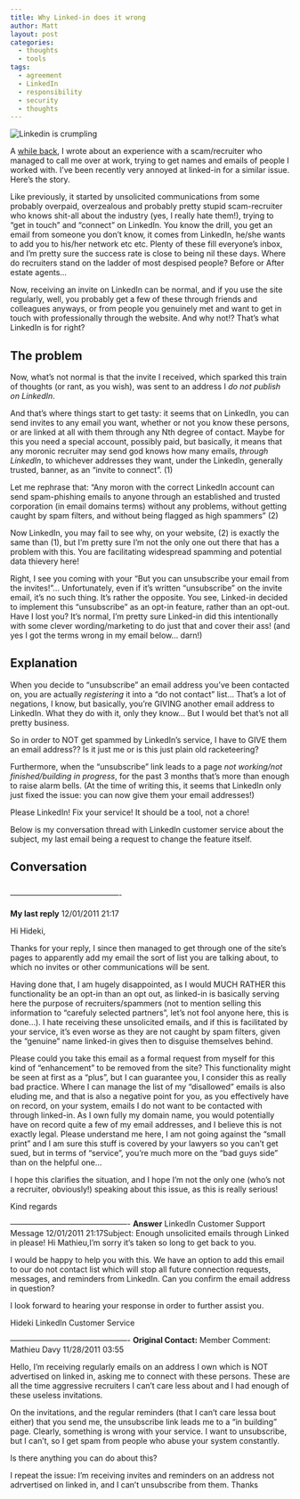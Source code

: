 ```yaml
---
title: Why Linked-in does it wrong
author: Matt
layout: post
categories:
  - thoughts
  - tools
tags:
  - agreement
  - LinkedIn
  - responsibility
  - security
  - thoughts
---
```

<p class="attachement"><span><img src="{{ "linkedin-logo.jpg" | image_path | cdn }}" alt="Linkedin is crumpling" /></span></p>

A [while back][1], I wrote about an experience with a scam/recruiter who managed to call me over at work, trying to get names and emails of people I worked with. I&#8217;ve been recently very annoyed at linked-in for a similar issue. Here&#8217;s the story.<!--more-->

Like previously, it started by unsolicited communications from some probably overpaid, overzealous and probably pretty stupid scam-recruiter who knows shit-all about the industry (yes, I really hate them!), trying to &#8220;get in touch&#8221; and &#8220;connect&#8221; on LinkedIn. You know the drill, you get an email from someone you don&#8217;t know, it comes from LinkedIn, he/she wants to add you to his/her network etc etc. Plenty of these fill everyone&#8217;s inbox, and I&#8217;m pretty sure the success rate is close to being nil these days. Where do recruiters stand on the ladder of most despised people? Before or After estate agents&#8230;

Now, receiving an invite on LinkedIn can be normal, and if you use the site regularly, well, you probably get a few of these through friends and colleagues anyways, or from people you genuinely met and want to get in touch with professionally through the website. And why not!? That&#8217;s what LinkedIn is for right?

## The problem

Now, what&#8217;s not normal is that the invite I received, which sparked this train of thoughts (or rant, as you wish), was sent to an address I *do not publish on LinkedIn*.

And that&#8217;s where things start to get tasty: it seems that on LinkedIn, you can send invites to any email you want, whether or not you know these persons, or are linked at all with them through any Nth degree of contact. Maybe for this you need a special account, possibly paid, but basically, it means that any moronic recruiter may send god knows how many emails, *through LinkedIn*, to whichever addresses they want, under the LinkedIn, generally trusted, banner, as an &#8220;invite to connect&#8221;. (1)

Let me rephrase that: &#8220;Any moron with the correct LinkedIn account can send spam-phishing emails to anyone through an established and trusted corporation (in email domains terms) without any problems, without getting caught by spam filters, and without being flagged as high spammers&#8221; (2)

Now LinkedIn, you may fail to see why, on your website, (2) is exactly the same than (1), but I&#8217;m pretty sure I&#8217;m not the only one out there that has a problem with this. You are facilitating widespread spamming and potential data thievery here!

Right, I see you coming with your &#8220;But you can unsubscribe your email from the invites!&#8221;&#8230; Unfortunately, even if it&#8217;s written &#8220;unsubscribe&#8221; on the invite email, it&#8217;s no such thing. It&#8217;s rather the opposite. You see, Linked-in decided to implement this &#8220;unsubscribe&#8221; as an opt-in feature, rather than an opt-out. Have I lost you? It&#8217;s normal, I&#8217;m pretty sure Linked-in did this intentionally with some clever wording/marketing to do just that and cover their ass! (and yes I got the terms wrong in my email below&#8230; darn!)

## Explanation

When you decide to &#8220;unsubscribe&#8221; an email address you&#8217;ve been contacted on, you are actually *registering* it into a &#8220;do not contact&#8221; list&#8230; That&#8217;s a lot of negations, I know, but basically, you&#8217;re GIVING another email address to LinkedIn. What they do with it, only they know&#8230; But I would bet that&#8217;s not all pretty business.

So in order to NOT get spammed by LinkedIn&#8217;s service, I have to GIVE them an email address?? Is it just me or is this just plain old racketeering?

Furthermore, when the &#8220;unsubscribe&#8221; link leads to a page *not working/not finished/building in progress*, for the past 3 months that&#8217;s more than enough to raise alarm bells. (At the time of writing this, it seems that LinkedIn only just fixed the issue: you can now give them your email addresses!)

Please LinkedIn! Fix your service! It should be a tool, not a chore!

Below is my conversation thread with LinkedIn customer service about the subject, my last email being a request to change the feature itself.

## Conversation

## <span class="Apple-style-span" style="font-size: 13px; font-weight: normal;">&#8212;&#8212;&#8212;&#8212;&#8212;&#8212;&#8212;&#8212;&#8212;&#8212;&#8212;&#8212;&#8212;&#8212;&#8212;-</span>

**My last reply**
12/01/2011 21:17

Hi Hideki,

Thanks for your reply, I since then managed to get through one of the site&#8217;s pages to apparently add my email the sort of list you are talking about, to which no invites or other communications will be sent.

Having done that, I am hugely disappointed, as I would MUCH RATHER this functionality be an opt-in than an opt out, as linked-in is basically serving here the purpose of recruiters/spammers (not to mention selling this information to &#8220;carefuly selected partners&#8221;, let&#8217;s not fool anyone here, this is done&#8230;). I hate receiving these unsolicited emails, and if this is facilitated by your service, it&#8217;s even worse as they are not caught by spam filters, given the &#8220;genuine&#8221; name linked-in gives then to disguise themselves behind.

Please could you take this email as a formal request from myself for this kind of &#8220;enhancement&#8221; to be removed from the site? This functionality might be seen at first as a &#8220;plus&#8221;, but I can guarantee you, I consider this as really bad practice. Where I can manage the list of my &#8220;disallowed&#8221; emails is also eluding me, and that is also a negative point for you, as you effectively have on record, on your system, emails I do not want to be contacted with through linked-in. As I own fully my domain name, you would potentially have on record quite a few of my email addresses, and I believe this is not exactly legal. Please understand me here, I am not going against the &#8220;small print&#8221; and I am sure this stuff is covered by your lawyers so you can&#8217;t get sued, but in terms of &#8220;service&#8221;, you&#8217;re much more on the &#8220;bad guys side&#8221; than on the helpful one&#8230;

I hope this clarifies the situation, and I hope I&#8217;m not the only one (who&#8217;s not a recruiter, obviously!) speaking about this issue, as this is really serious!

Kind regards

&#8212;&#8212;&#8212;&#8212;&#8212;&#8212;&#8212;&#8212;&#8212;&#8212;&#8212;&#8212;&#8212;&#8212;&#8212;-
**Answer**
LinkedIn Customer Support Message 12/01/2011 21:17Subject: Enough unsolicited emails through Linked in please!
Hi Mathieu,I&#8217;m sorry it&#8217;s taken so long to get back to you.

I would be happy to help you with this. We have an option to add this email to our do not contact list which will stop all future connection requests, messages, and reminders from LinkedIn. Can you confirm the email address in question?

I look forward to hearing your response in order to further assist you.

Hideki
LinkedIn Customer Service

&#8212;&#8212;&#8212;&#8212;&#8212;&#8212;&#8212;&#8212;&#8212;&#8212;&#8212;&#8212;&#8212;&#8212;&#8212;-
**Original Contact:**
Member Comment: Mathieu Davy 11/28/2011 03:55

Hello, I&#8217;m receiving regularly emails on an address I own which is NOT advertised on linked in, asking me to connect with these persons. These are all the time aggressive recruiters I can&#8217;t care less about and I had enough of these useless invitations.

On the invitations, and the regular reminders (that I can&#8217;t care lessa bout either) that you send me, the unsubscribe link leads me to a &#8220;in building&#8221; page. Clearly, something is wrong with your service.
I want to unsubscribe, but I can&#8217;t, so I get spam from people who abuse your system constantly.

Is there anything you can do about this?

I repeat the issue: I&#8217;m receiving invites and reminders on an address not adrvertised on linked in, and I can&#8217;t unsubscribe from them.
Thanks

 [1]: /recruiters-scammers/ "Recruiters = Scammers?"